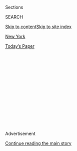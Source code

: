 <div id="app">

<div>

<div>

<div>

<div class="NYTAppHideMasthead css-1q2w90k e1suatyy0">

<div class="section css-ui9rw0 e1suatyy2">

<div class="css-eph4ug er09x8g0">

<div class="css-6n7j50">

</div>

<span class="css-1dv1kvn">Sections</span>

<div class="css-10488qs">

<span class="css-1dv1kvn">SEARCH</span>

</div>

[Skip to content](#site-content)[Skip to site index](#site-index)

</div>

<div id="masthead-section-label" class="css-1wr3we4 eaxe0e00">

[New
York](https://www.nytimes3xbfgragh.onion/section/nyregion)

</div>

<div class="css-10698na e1huz5gh0">

</div>

</div>

<div id="masthead-bar-one" class="section hasLinks css-15hmgas e1csuq9d3">

<div class="css-uqyvli e1csuq9d0">

</div>

<div class="css-1uqjmks e1csuq9d1">

</div>

<div class="css-9e9ivx">

[](https://myaccount.nytimes3xbfgragh.onion/auth/login?response_type=cookie&client_id=vi)

</div>

<div class="css-1bvtpon e1csuq9d2">

[Today’s
Paper](https://www.nytimes3xbfgragh.onion/section/todayspaper)

</div>

</div>

</div>

</div>

<div data-aria-hidden="false">

<div id="site-content" data-role="main">

<div>

<div class="css-1aor85t" style="opacity:0.000000001;z-index:-1;visibility:hidden">

<div class="css-1hqnpie">

<div class="css-epjblv">

<span class="css-17xtcya">[New
York](/section/nyregion)</span><span class="css-x15j1o">|</span><span class="css-fwqvlz">Dismemberment
of Tech C.E.O. Fahim Saleh Looks Like ‘Professional
Job’</span>

</div>

<div class="css-k008qs">

<div class="css-1iwv8en">

<span class="css-18z7m18"></span>

<div>

</div>

</div>

<span class="css-1n6z4y">https://nyti.ms/2B36n25</span>

<div class="css-1705lsu">

<div class="css-4xjgmj">

<div class="css-4skfbu" data-role="toolbar" data-aria-label="Social Media Share buttons, Save button, and Comments Panel with current comment count" data-testid="share-tools">

  - 
  - 
  - 
  - 
    
    <div class="css-6n7j50">
    
    </div>

  - 

</div>

</div>

</div>

</div>

</div>

</div>

<div id="NYT_TOP_BANNER_REGION" class="css-13pd83m">

</div>

<div id="top-wrapper" class="css-1sy8kpn">

<div id="top-slug" class="css-l9onyx">

Advertisement

</div>

[Continue reading the main
story](#after-top)

<div class="ad top-wrapper" style="text-align:center;height:100%;display:block;min-height:250px">

<div id="top" class="place-ad" data-position="top" data-size-key="top">

</div>

</div>

<div id="after-top">

</div>

</div>

<div>

<div id="sponsor-wrapper" class="css-1hyfx7x">

<div id="sponsor-slug" class="css-19vbshk">

Supported by

</div>

[Continue reading the main
story](#after-sponsor)

<div id="sponsor" class="ad sponsor-wrapper" style="text-align:center;height:100%;display:block">

</div>

<div id="after-sponsor">

</div>

</div>

<div class="css-186x18t">

</div>

<div class="css-1vkm6nb ehdk2mb0">

# Dismemberment of Tech C.E.O. Fahim Saleh Looks Like ‘Professional Job’

</div>

Mr. Saleh, 33, was followed into his luxury Manhattan condo by a man
dressed all in black, an official said.

<div class="css-79elbk" data-testid="photoviewer-wrapper">

<div class="css-z3e15g" data-testid="photoviewer-wrapper-hidden">

</div>

<div class="css-1a48zt4 ehw59r15" data-testid="photoviewer-children">

![<span class="css-16f3y1r e13ogyst0" data-aria-hidden="true">Fahim
Saleh, 33, had founded several technology companies, including a
motorcycle ride-hailing company in
Nigeria.</span>](https://static01.graylady3jvrrxbe.onion/images/2020/07/15/nyregion/15nycmurder/15nycmurder-articleLarge.jpg?quality=75&auto=webp&disable=upscale)

</div>

</div>

<div class="css-18e8msd">

<div class="css-otjvjh epjyd6m0">

<div class="css-nmf14i ey68jwv0" data-aria-hidden="true">

[![Michael
Gold](https://static01.graylady3jvrrxbe.onion/images/2018/06/12/multimedia/author-michael-gold/author-michael-gold-thumbLarge.png
"Michael Gold")](https://www.nytimes3xbfgragh.onion/by/michael-gold)[![William
K.
Rashbaum](https://static01.graylady3jvrrxbe.onion/images/2018/06/13/multimedia/author-william-k-rashbaum/author-william-k-rashbaum-thumbLarge.jpg
"William K. Rashbaum")](https://www.nytimes3xbfgragh.onion/by/william-k-rashbaum)[![Daniel
E.
Slotnik](https://static01.graylady3jvrrxbe.onion/images/2018/07/12/multimedia/author-daniel-e-slotnik/author-daniel-e-slotnik-thumbLarge.png
"Daniel E. Slotnik")](https://www.nytimes3xbfgragh.onion/by/daniel-e-slotnik)

</div>

<div class="css-1baulvz">

By [<span class="css-1baulvz" itemprop="name">Michael
Gold</span>](https://www.nytimes3xbfgragh.onion/by/michael-gold),
[<span class="css-1baulvz" itemprop="name">William K.
Rashbaum</span>](https://www.nytimes3xbfgragh.onion/by/william-k-rashbaum)
and [<span class="css-1baulvz last-byline" itemprop="name">Daniel E.
Slotnik</span>](https://www.nytimes3xbfgragh.onion/by/daniel-e-slotnik)

</div>

</div>

  - 
    
    <div class="css-ld3wwf e16638kd2">
    
    Published July 15, 2020Updated July 17,
    2020
    
    </div>

  - 
    
    <div class="css-4xjgmj">
    
    <div class="css-pvvomx" data-role="toolbar" data-aria-label="Social Media Share buttons, Save button, and Comments Panel with current comment count" data-testid="share-tools">
    
      - 
      - 
      - 
      - 
        
        <div class="css-6n7j50">
        
        </div>
    
      - 
    
    </div>
    
    </div>

</div>

</div>

<div class="section meteredContent css-1r7ky0e" name="articleBody" itemprop="articleBody">

<div class="css-1fanzo5 StoryBodyCompanionColumn">

<div class="css-53u6y8">

\[[*Update: A suspect is arrested in the murder of Fahim
Saleh*](https://www.nytimes3xbfgragh.onion/2020/07/17/nyregion/fahim-saleh-murder-arrest-tyrese-devon-haspil.html).\]

The killer, dressed entirely in black and wearing a black mask, followed
the young technology entrepreneur from the elevator of his luxury condo
building into his apartment.

Then he used an electrical stun gun to immobilize the entrepreneur,
[Fahim
Saleh](https://www.nytimes3xbfgragh.onion/2020/07/17/nyregion/fahim-saleh-killing-murder.html),
detectives believe.

Some time after, the assailant killed Mr. Saleh, decapitated him and
dismembered his body with an electric saw.

The investigation was in its early stages, but that was the chilling
account that a law enforcement official briefed on the inquiry gave on
Wednesday as detectives continued scrutinizing evidence in the [shocking
killing of Mr.
Saleh](https://www.nytimes3xbfgragh.onion/2020/07/14/nyregion/dismembered-body-houston-street-manhattan.html?module=inline),
33. His body parts were found Tuesday in plastic garbage bags in his
apartment on Manhattan’s Lower East Side.

On Wednesday, the police continued their investigation at the building
and inside Mr. Saleh’s apartment, a seventh-story unit that he bought
last year for $2.25 million, public records show, and for which he
expressed his affection [on
Instagram](https://www.instagram.com/p/B6KF3XglNbg/).

</div>

</div>

<div class="css-1fanzo5 StoryBodyCompanionColumn">

<div class="css-53u6y8">

*\[Read more on What We Know about the killing of* [*Fahim
Saleh*](https://www.nytimes3xbfgragh.onion/2020/07/17/nyregion/fahim-saleh-killing-murder.html)*.\]*

The investigation included a review of surveillance video from Mr.
Saleh’s apartment building and an interview with his sister.

Investigators believe the killer’s work dismembering the body was
interrupted when the victim’s sister entered the apartment to check on
him after not hearing from him for a day, another law enforcement
official said.

Detectives think that the assailant fled through the apartment’s back
door and into the building’s stairwell when she arrived, the official
said.

A Police Department spokesman said he could not comment on how the
killer entered the building. The property’s management company said that
the building did not have a doorman but had extensive security in place.

The management company, in a statement, said Mr. Saleh was an active
member of the condominium board.

</div>

</div>

<div class="css-1fanzo5 StoryBodyCompanionColumn">

<div class="css-53u6y8">

“The unit owners, residents, board and management are all quite upset,”
the statement said.

On Tuesday, a law enforcement official said that the electric saw was
still plugged into an electrical outlet when the police arrived, and the
killer had left some cleaning supplies behind. It appeared that some
effort had been made to clean up the evidence.

The official who spoke on Wednesday said that the killing “looks like a
professional job,” referring to it as a “hit.” A Police Department
spokesman said he could not comment on a possible motive or whether any
suspects had been identified.

On Tuesday night and Wednesday morning, detectives were scouring the
neighborhood for surveillance video from outside local stores,
residential and commercial buildings and area traffic cameras to see if
cameras had captured the killer coming or going or waiting for his prey,
several law enforcement officials said.

The grisly death has attracted international attention given Mr. Saleh’s
global connections. The son of Bangladeshi immigrants, Mr. Saleh founded
ride-hailing companies in Bangladesh and Nigeria as well as a
venture-capital fund based in Manhattan that invested largely in
companies in the developing world.

On Wednesday, Bangladesh’s minister for information and communication
technology, Zunaid Ahmed Palak, expressed his condolences and [said on
Twitter](https://twitter.com/zapalak/status/1283340969111203842) that
Mr. Saleh’s death was a great loss for the country.

“Fahim found success at an early age and built on it year after year,
while remaining grounded and committed to helping others,” Mr. Saleh’s
family said in a statement. “No matter what he did, he did it while
thinking of the greater good and his family. His parents and his sisters
were his light and he was theirs. There are no words or actions to
provide any of us comfort except the capture of the person who exhibited
nothing short of evil upon our loved one.”

Sumeet Rametra, who met Mr. Saleh in college and has been in close
communication with his family since his death, described his friend as
someone who indulged in kind gestures, like buying his parents a home
and a Tesla.

</div>

</div>

<div class="css-1fanzo5 StoryBodyCompanionColumn">

<div class="css-53u6y8">

On one recent occasion, Mr. Saleh asked Mr. Rametra to join him for a
game of tennis, but Mr. Rametra said he didn’t have a racket, he
recalled.

“He was like, ‘I already got you one, let’s go,’” Mr. Rametra said,
crying. “I never got to play with him.”

Mr. Rametra, 31, also lauded Mr. Saleh’s business acumen, saying that
his friend was a visionary who was always looking to his next idea.

“He was a machine, dude, he never stopped,” Mr. Rametra said. “He was
always trying to make money.”

Mr. Saleh grew up near Poughkeepsie, N.Y., according to public records.
As a teenager, he learned to code and began to develop websites, his
friends said. He graduated from Bentley University, a small college in
Waltham, Mass., in 2009 with a degree in computer information systems,
according to his LinkedIn profile.

On social media, in interviews and blog posts, Mr. Saleh depicted
himself as an entrepreneur driven by passion.

“Entrepreneurs are the ones that really change countries, that really
change cities,” Mr. Saleh said in a YouTube video in February. “They’re
the ones that bring the vision.”

After college, Mr. Saleh turned his love for practical jokes into a
prank-calling app named PrankDial, which allowed users to buy
prerecorded calls to send to friends.

</div>

</div>

<div class="css-1fanzo5 StoryBodyCompanionColumn">

<div class="css-53u6y8">

Writing years later about the business, Mr. Saleh said that it
eventually generated millions and led him to realize that he could keep
turning his passions — in this case, for practical jokes — into big
bucks.

“If you go into a project entirely focused on making money, you’re going
to be disappointed,” he wrote [in a post on
Medium](https://medium.com/datadriveninvestor/what-i-learned-from-turning-a-prank-calling-passion-project-into-a-multi-million-dollar-product-1486b4cda535).

Still, PrankDial had its stumbles. On his LinkedIn profile, Mr. Saleh
boasted that while his company had millions of downloads, it also drew
more than 100 subpoenas.

At the time of Mr. Saleh’s death, PrankDial and its owners faced an
active civil suit from a New Jersey jail worker who was convicted in
2015 of [using the site to illegally wiretap his
co-workers](https://www.nj.com/hudson/2015/09/ex-deputy_director_of_hudson_county_jail_sentenced.html).

After PrankDial, Mr. Saleh turned his attention to Bangladesh, where he
co-founded the ride-sharing company Pathao in 2015. The business, which
Mr. Saleh left in 2018, started as a bike-sharing company but now offers
transportation, delivery and business logistics.

“Fahim believed in the potential for technology to transform lives in
Bangladesh and beyond,” Pathao [said in a
statement](https://www.instagram.com/p/CCqBMNcDFIT/).

Fueled by his success in Bangladesh, Mr. Saleh tried to launch a similar
venture in Nigeria. That company, Gokada, began operating as a
motorcycle ride-hailing company in Lagos, Nigeria’s most populous city,
in 2018.

</div>

</div>

<div class="css-1fanzo5 StoryBodyCompanionColumn">

<div class="css-53u6y8">

Motorcycle taxis, called okada in Nigeria, have long been popular in
Lagos and many other African cities as a way to circumvent traffic jams.
Gokada raised $5.3 million in venture capital in June 2019, according to
the website TechCrunch.

But Mr. Saleh’s business hit a major stumbling block in February, when
state officials banned motorcycle taxis from operating in major
commercial and residential parts of Lagos.

Gokada was forced to halt its ride-hailing business. In a video
discussing the ban, Mr. Saleh, the company’s chief executive, appeared
crestfallen.

“This has definitely been a blow,” Mr. Saleh said in the video, which he
posted to YouTube and social media platforms on Feb. 2 and titled
“Gokada is not okada.”

Mr. Saleh was forced to lay off workers, friends said. But he tried to
rebound, saying he still believed that Nigeria had enormous economic
potential and that he could provide jobs to young Nigerians.

In February, Gokada pivoted quickly to a food and package delivery
service. After the change, Mr. Saleh sounded an optimistic note.

In April, as the pandemic upended New York and Nigeria alike, he noted
on Twitter that his company was well positioned to adapt to the economic
shift.

</div>

</div>

<div class="css-1fanzo5 StoryBodyCompanionColumn">

<div class="css-53u6y8">

“Now it seems like we had a two-month head start in one of the few
thriving business sectors,” he said.

The law enforcement official said that investigators were exploring on
Wednesday whether Mr. Saleh’s killing might be related to his business,
noting the indications that his company had been hurting.

Even as his start-up encountered setbacks, Mr. Saleh had remained both
hopeful and persistent.

“Have a very good feeling about 2020,” he said on Twitter on June 2.

Juliana Kim contributed reporting. Sheelagh McNeill and Kitty Bennett
contributed research.

</div>

</div>

</div>

<div>

</div>

<div>

</div>

<div>

</div>

<div>

<div id="bottom-wrapper" class="css-1ede5it">

<div id="bottom-slug" class="css-l9onyx">

Advertisement

</div>

[Continue reading the main
story](#after-bottom)

<div id="bottom" class="ad bottom-wrapper" style="text-align:center;height:100%;display:block;min-height:90px">

</div>

<div id="after-bottom">

</div>

</div>

</div>

</div>

</div>

## Site Index

<div>

</div>

## Site Information Navigation

  - [© <span>2020</span> <span>The New York Times
    Company</span>](https://help.nytimes3xbfgragh.onion/hc/en-us/articles/115014792127-Copyright-notice)

<!-- end list -->

  - [NYTCo](https://www.nytco.com/)
  - [Contact
    Us](https://help.nytimes3xbfgragh.onion/hc/en-us/articles/115015385887-Contact-Us)
  - [Work with us](https://www.nytco.com/careers/)
  - [Advertise](https://nytmediakit.com/)
  - [T Brand Studio](http://www.tbrandstudio.com/)
  - [Your Ad
    Choices](https://www.nytimes3xbfgragh.onion/privacy/cookie-policy#how-do-i-manage-trackers)
  - [Privacy](https://www.nytimes3xbfgragh.onion/privacy)
  - [Terms of
    Service](https://help.nytimes3xbfgragh.onion/hc/en-us/articles/115014893428-Terms-of-service)
  - [Terms of
    Sale](https://help.nytimes3xbfgragh.onion/hc/en-us/articles/115014893968-Terms-of-sale)
  - [Site
    Map](https://spiderbites.nytimes3xbfgragh.onion)
  - [Help](https://help.nytimes3xbfgragh.onion/hc/en-us)
  - [Subscriptions](https://www.nytimes3xbfgragh.onion/subscription?campaignId=37WXW)

</div>

</div>

</div>

</div>
